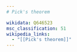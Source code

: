 ```yaml
---
# Pick's theorem

wikidata: Q646523
msc_classification: 51
wikipedia_links:
  - "[[Pick's theorem]]"
---
```

